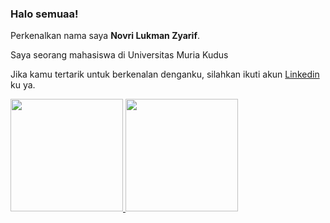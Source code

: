### Halo semuaa!

Perkenalkan nama saya **Novri Lukman Zyarif**.

Saya seorang mahasiswa di Universitas Muria Kudus

Jika kamu tertarik untuk berkenalan denganku, silahkan ikuti akun [Linkedin](https://www.linkedin.com/in/novri-lukman-b39b8b189/) ku ya.

<p align="left">
<a href="https://github.com/mansao01">
  <img height="180em" src="https://github-readme-stats-eight-theta.vercel.app/api?username=mansao01&show_icons=true&theme=algolia&include_all_commits=true&count_private=true"/>
    <img height="180em" src="https://github-readme-stats-eight-theta.vercel.app/api/top-langs/?username=mansao01&layout=compact&langs_count=8&theme=algolia"/>
</a>
</p>
